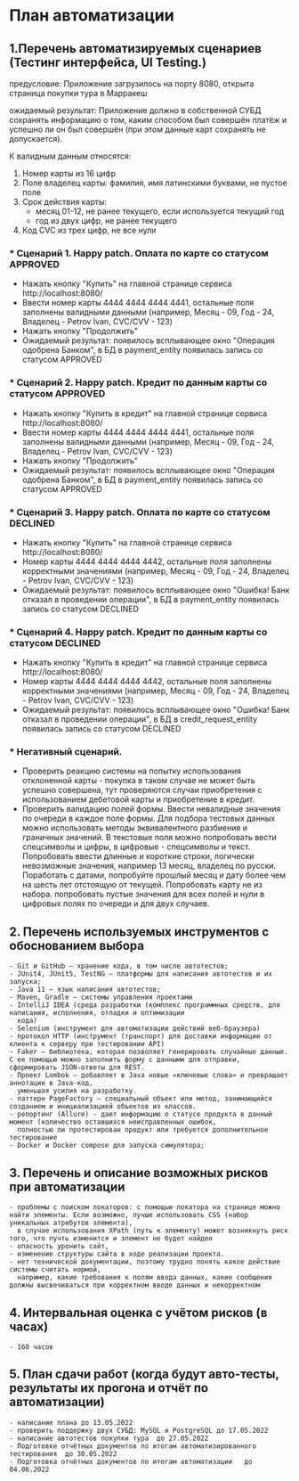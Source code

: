 # План автоматизации

## 1.Перечень автоматизируемых сценариев (Тестинг интерфейса, UI Testing.)

предусловие: Приложение загрузилось на порту 8080, открыта страница покупки тура в Марракеш

ожидаемый результат: Приложение должно в собственной СУБД сохранять информацию о том, каким способом был совершён платёж 
и успешно ли он был совершён (при этом данные карт сохранять не допускается).

К валидным данным относятся:
1. Номер карты из 16 цифр
2. Поле владелец карты: фамилия, имя латинскими буквами, не пустое поле
3. Срок действия карты: 
   - месяц 01-12, не ранее текущего, если используется текущий год
   - год из двух цифр, не ранее текущего
4. Код CVC из трех цифр, не все нули



###   * Сценарий 1. Happy patch. Оплата по карте со статусом APPROVED
   
   - Нажать кнопку "Купить" на главной странице сервиса http://localhost:8080/
   - Ввести номер карты 4444 4444 4444 4441, остальные поля заполнены валидными данными (например, Месяц - 09, Год - 24, Владелец - Petrov Ivan, CVC/CVV - 123)
   - Нажать кнопку "Продолжить"
   - Ожидаемый результат: появилось всплывающее окно "Операция одобрена Банком", в БД в payment_entity появилась запись со статусом APPROVED


###   * Сценарий 2. Happy patch. Кредит по данным карты со статусом APPROVED
   - Нажать кнопку "Купить в кредит" на главной странице сервиса http://localhost:8080/
   - Ввести номер карты 4444 4444 4444 4441, остальные поля заполнены валидными данными (например, Месяц - 09, Год - 24, Владелец - Petrov Ivan, CVC/CVV - 123)
   - Нажать кнопку "Продолжить"
   - Ожидаемый результат: появилось всплывающее окно "Операция одобрена Банком", в БД в payment_entity появилась запись со статусом APPROVED

###   * Сценарий 3. Happy patch. Оплата по карте со статусом DECLINED
   - Нажать кнопку "Купить" на главной странице сервиса http://localhost:8080/
   - Номер карты 4444 4444 4444 4442, остальные поля заполнены корректными значениями (например, Месяц - 09, Год - 24, Владелец - Petrov Ivan, CVC/CVV - 123)
   - Ожидаемый результат: появилось всплывающее окно "Ошибка! Банк отказал в проведении операции", в БД в payment_entity появилась запись со статусом DECLINED

###   * Сценарий 4. Happy patch. Кредит по данным карты со статусом DECLINED
   - Нажать кнопку "Купить в кредит" на главной странице сервиса http://localhost:8080/
   - Номер карты 4444 4444 4444 4442, остальные поля заполнены корректными значениями (например, Месяц - 09, Год - 24, Владелец - Petrov Ivan, CVC/CVV - 123)
   - Ожидаемый результат: появилось всплывающее окно "Ошибка! Банк отказал в проведении операции", в БД в credit_request_entity появилась запись со статусом DECLINED


###  * Негативный сценарий. 

   - Проверить реакцию системы на попытку использования отклоненной карты - покупка в таком случае не может быть успешно совершена, 
     тут проверяются случаи приобретения с использованием дебетовой карты и приобретение в кредит.
   - Проверить валидацию полей формы. Ввести невалидные значения по очереди в каждое поле формы. 
     Для подбора тестовых данных можно использовать методы эквивалентного разбиения и граничных значений.
     В текстовые поля можно попробовать вести спецсимволы и цифры, в цифровые - спецсимволы и текст. 
     Попробовать ввести длинные и короткие строки, логически невозможные значения, например 13 месяц, владелец по русски. 
     Поработать с датами, попробуйте прошлый месяц и дату более чем на шесть лет отстоящую от текущей. 
     Попробовать карту не из набора.
     попробовать пустые значения для всех полей и нули в цифровых полях по очереди и для двух случаев.


## 2. Перечень используемых инструментов с обоснованием выбора

    - Git и GitHub — хранение кода, в том числе автотестов;
    - JUnit4, JUnit5, TestNG — платформы для написания автотестов и их запуска;
    - Java 11 — язык написания автотестов;
    - Maven, Gradle — системы управления проектами
    - IntelliJ IDEA (среда разработки (комплекс программных средств, для написания, исполнения, отладки и оптимизации
      кода)
    - Selenium (инструмент для автоматизации действий веб-браузера)
    - протокол HTTP (инструмент (транспорт) для доставки информации от клиента к серверу при тестировании API)
    - Faker — библиотека, которая позволяет генерировать случайные данные. С ее помощью можно заполнить форму с данными для отправки, сформировать JSON-ответы для REST.
    - Проект Lombok — добавляет в Java новые «ключевые слова» и превращает аннотации в Java-код, 
      уменьшая усилия на разработку.
    - паттерн PageFactory — специальный объект или метод, занимающийся созданием и инициализацией объектов из классов.
    - репортинг (Allure) - дает информацию о статусе продукта в данный момент (количество оставшихся неисправленных ошибок, 
      полностью ли протестирован продукт или требуется дополнительное тестирование 
    - Docker и Docker compose для запуска симулятора;
    
## 3. Перечень и описание возможных рисков при автоматизации

    - проблемы с поиском локаторов: с помощью локатора на странице можно найти элементы. Если возможно, лучше использовать CSS (набор уникальных атрибутов элемента), 
      в случае использования XPath (путь к элементу) может возникнуть риск того, что пучть изменится и элемент не будет найден 
    - опасность уронить сайт, 
    - изменение структуры сайта в ходе реализации проекта.
    - нет технической документации, поэтому трудно понять какое действие системы считать нормой, 
      например, какие требования к полям ввода данных, какие сообщения должны высвечиваться при корректном вводе данных и некорректном 

## 4. Интервальная оценка с учётом рисков (в часах)

    - 160 часов

## 5. План сдачи работ (когда будут авто-тесты, результаты их прогона и отчёт по автоматизации)
    - написание плана до 13.05.2022
    - проверить поддержку двух СУБД: MySQL и PostgreSQL до 17.05.2022
    - написание автотестов покупки тура  до 27.05.2022
    - Подготовке отчётных документов по итогам автоматизированного тестирования  до 30.05.2022
    - Подготовка отчётных документов по итогам автоматизации   до 04.06.2022